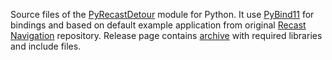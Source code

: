 Source files of the [PyRecastDetour](https://github.com/Tugcga/PyRecastDetour) module for Python. It use [PyBind11](https://github.com/pybind/pybind11) for bindings and based on default example application from original [Recast Navigation](https://github.com/recastnavigation/recastnavigation) repository. Release page contains [archive](https://github.com/Tugcga/PyRecastDetour-Sources/releases/download/v.1.0/include_libs.zip) with required libraries and include files.